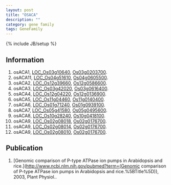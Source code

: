 ```yaml
---
layout: post
title: "OSACA"
description: ""
category: gene family
tags: GeneFamily
---
```

{% include JB/setup %}

## Information
1. osACA1, [LOC_Os03g10640](http://rice.plantbiology.msu.edu/cgi-bin/ORF_infopage.cgi?orf=LOC_Os03g10640), [Os03g0203700](http://rapdb.dna.affrc.go.jp/viewer/gbrowse_details/irgsp1?name=Os03g0203700).
2. osACA11, [LOC_Os04g51610](http://rice.plantbiology.msu.edu/cgi-bin/ORF_infopage.cgi?orf=LOC_Os04g51610), [Os04g0605500](http://rapdb.dna.affrc.go.jp/viewer/gbrowse_details/irgsp1?name=Os04g0605500).
3. osACA2, [LOC_Os12g39660](http://rice.plantbiology.msu.edu/cgi-bin/ORF_infopage.cgi?orf=LOC_Os12g39660), [Os12g0586600](http://rapdb.dna.affrc.go.jp/viewer/gbrowse_details/irgsp1?name=Os12g0586600).
4. osACA3, [LOC_Os03g42020](http://rice.plantbiology.msu.edu/cgi-bin/ORF_infopage.cgi?orf=LOC_Os03g42020), [Os03g0616400](http://rapdb.dna.affrc.go.jp/viewer/gbrowse_details/irgsp1?name=Os03g0616400).
5. osACA4, [LOC_Os12g04220](http://rice.plantbiology.msu.edu/cgi-bin/ORF_infopage.cgi?orf=LOC_Os12g04220), [Os12g0136900](http://rapdb.dna.affrc.go.jp/viewer/gbrowse_details/irgsp1?name=Os12g0136900).
6. osACA5, [LOC_Os11g04460](http://rice.plantbiology.msu.edu/cgi-bin/ORF_infopage.cgi?orf=LOC_Os11g04460), [Os11g0140400](http://rapdb.dna.affrc.go.jp/viewer/gbrowse_details/irgsp1?name=Os11g0140400).
7. osACA6, [LOC_Os01g71240](http://rice.plantbiology.msu.edu/cgi-bin/ORF_infopage.cgi?orf=LOC_Os01g71240), [Os01g0939100](http://rapdb.dna.affrc.go.jp/viewer/gbrowse_details/irgsp1?name=Os01g0939100).
8. osACA7, [LOC_Os05g41580](http://rice.plantbiology.msu.edu/cgi-bin/ORF_infopage.cgi?orf=LOC_Os05g41580), [Os05g0495600](http://rapdb.dna.affrc.go.jp/viewer/gbrowse_details/irgsp1?name=Os05g0495600).
9. osACA8, [LOC_Os10g28240](http://rice.plantbiology.msu.edu/cgi-bin/ORF_infopage.cgi?orf=LOC_Os10g28240), [Os10g0418100](http://rapdb.dna.affrc.go.jp/viewer/gbrowse_details/irgsp1?name=Os10g0418100).
10. osACA9, [LOC_Os02g08018](http://rice.plantbiology.msu.edu/cgi-bin/ORF_infopage.cgi?orf=LOC_Os02g08018), [Os02g0176700](http://rapdb.dna.affrc.go.jp/viewer/gbrowse_details/irgsp1?name=Os02g0176700).
11. osACA9, [LOC_Os02g08014](http://rice.plantbiology.msu.edu/cgi-bin/ORF_infopage.cgi?orf=LOC_Os02g08014), [Os02g0176700](http://rapdb.dna.affrc.go.jp/viewer/gbrowse_details/irgsp1?name=Os02g0176700).
12. osACA9, [LOC_Os02g08010](http://rice.plantbiology.msu.edu/cgi-bin/ORF_infopage.cgi?orf=LOC_Os02g08010), [Os02g0176700](http://rapdb.dna.affrc.go.jp/viewer/gbrowse_details/irgsp1?name=Os02g0176700).

## Publication
1. [Genomic comparison of P-type ATPase ion pumps in Arabidopsis and rice.](http://www.ncbi.nlm.nih.gov/pubmed?term=(Genomic comparison of P-type ATPase ion pumps in Arabidopsis and rice.%5BTitle%5D)), 2003, Plant Physiol..


